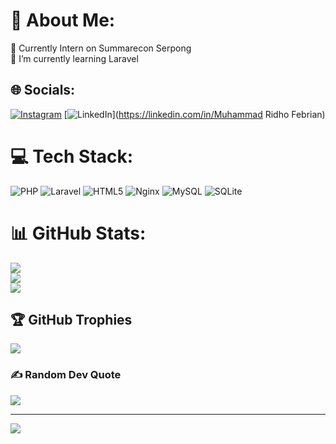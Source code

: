 # 💫 About Me:
🔭 Currently Intern on Summarecon Serpong<br>🌱 I’m currently learning Laravel


## 🌐 Socials:
[![Instagram](https://img.shields.io/badge/Instagram-%23E4405F.svg?logo=Instagram&logoColor=white)](https://instagram.com/@rdhooool) [![LinkedIn](https://img.shields.io/badge/LinkedIn-%230077B5.svg?logo=linkedin&logoColor=white)](https://linkedin.com/in/Muhammad Ridho Febrian) 

# 💻 Tech Stack:
![PHP](https://img.shields.io/badge/php-%23777BB4.svg?style=for-the-badge&logo=php&logoColor=white) ![Laravel](https://img.shields.io/badge/laravel-%23FF2D20.svg?style=for-the-badge&logo=laravel&logoColor=white) ![HTML5](https://img.shields.io/badge/html5-%23E34F26.svg?style=for-the-badge&logo=html5&logoColor=white) ![Nginx](https://img.shields.io/badge/nginx-%23009639.svg?style=for-the-badge&logo=nginx&logoColor=white) ![MySQL](https://img.shields.io/badge/mysql-4479A1.svg?style=for-the-badge&logo=mysql&logoColor=white) ![SQLite](https://img.shields.io/badge/sqlite-%2307405e.svg?style=for-the-badge&logo=sqlite&logoColor=white)
# 📊 GitHub Stats:
![](https://github-readme-stats.vercel.app/api?username=rido04&theme=dark&hide_border=false&include_all_commits=true&count_private=false)<br/>
![](https://github-readme-streak-stats.herokuapp.com/?user=rido04&theme=dark&hide_border=false)<br/>
![](https://github-readme-stats.vercel.app/api/top-langs/?username=rido04&theme=dark&hide_border=false&include_all_commits=true&count_private=false&layout=compact)

## 🏆 GitHub Trophies
![](https://github-profile-trophy.vercel.app/?username=rido04&theme=radical&no-frame=false&no-bg=false&margin-w=4)

### ✍️ Random Dev Quote
![](https://quotes-github-readme.vercel.app/api?type=horizontal&theme=radical)

---
[![](https://visitcount.itsvg.in/api?id=rido04&icon=1&color=0)](https://visitcount.itsvg.in)

<!-- Proudly created with GPRM ( https://gprm.itsvg.in ) -->
